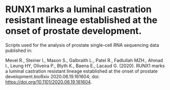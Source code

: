 # RUNX1 marks a luminal castration resistant lineage established at the onset of prostate development.  
  
Scripts used for the analysis of prostate single-cell RNA sequencing data published in:  
  
Mevel R., Steiner I., Mason S., Galbraith L., Patel R., Fadlullah MZH., Ahmad I., Leung HY, Oliveira P., Blyth K., Baena E., Lacaud G. (2020). RUNX1 marks a luminal castration resistant lineage established at the onset of prostate development.bioRxiv 2020.06.19.161604; doi: https://doi.org/10.1101/2020.06.19.161604. 

